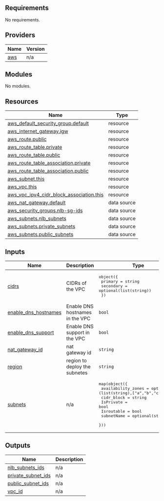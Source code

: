 <!-- BEGIN_TF_DOCS -->
## Requirements

No requirements.

## Providers

| Name | Version |
|------|---------|
| <a name="provider_aws"></a> [aws](#provider\_aws) | n/a |

## Modules

No modules.

## Resources

| Name | Type |
|------|------|
| [aws_default_security_group.default](https://registry.terraform.io/providers/hashicorp/aws/latest/docs/resources/default_security_group) | resource |
| [aws_internet_gateway.igw](https://registry.terraform.io/providers/hashicorp/aws/latest/docs/resources/internet_gateway) | resource |
| [aws_route.public](https://registry.terraform.io/providers/hashicorp/aws/latest/docs/resources/route) | resource |
| [aws_route_table.private](https://registry.terraform.io/providers/hashicorp/aws/latest/docs/resources/route_table) | resource |
| [aws_route_table.public](https://registry.terraform.io/providers/hashicorp/aws/latest/docs/resources/route_table) | resource |
| [aws_route_table_association.private](https://registry.terraform.io/providers/hashicorp/aws/latest/docs/resources/route_table_association) | resource |
| [aws_route_table_association.public](https://registry.terraform.io/providers/hashicorp/aws/latest/docs/resources/route_table_association) | resource |
| [aws_subnet.this](https://registry.terraform.io/providers/hashicorp/aws/latest/docs/resources/subnet) | resource |
| [aws_vpc.this](https://registry.terraform.io/providers/hashicorp/aws/latest/docs/resources/vpc) | resource |
| [aws_vpc_ipv4_cidr_block_association.this](https://registry.terraform.io/providers/hashicorp/aws/latest/docs/resources/vpc_ipv4_cidr_block_association) | resource |
| [aws_nat_gateway.default](https://registry.terraform.io/providers/hashicorp/aws/latest/docs/data-sources/nat_gateway) | data source |
| [aws_security_groups.nlb-sg-ids](https://registry.terraform.io/providers/hashicorp/aws/latest/docs/data-sources/security_groups) | data source |
| [aws_subnets.nlb_subnets](https://registry.terraform.io/providers/hashicorp/aws/latest/docs/data-sources/subnets) | data source |
| [aws_subnets.private_subnets](https://registry.terraform.io/providers/hashicorp/aws/latest/docs/data-sources/subnets) | data source |
| [aws_subnets.public_subnets](https://registry.terraform.io/providers/hashicorp/aws/latest/docs/data-sources/subnets) | data source |

## Inputs

| Name | Description | Type | Default | Required |
|------|-------------|------|---------|:--------:|
| <a name="input_cidrs"></a> [cidrs](#input\_cidrs) | CIDRs of the VPC | <pre>object({<br>    primary     = string <br>    secondary   = optional(list(string))<br>  })</pre> | n/a | yes |
| <a name="input_enable_dns_hostnames"></a> [enable\_dns\_hostnames](#input\_enable\_dns\_hostnames) | Enable DNS hostnames in the VPC | `bool` | `true` | no |
| <a name="input_enable_dns_support"></a> [enable\_dns\_support](#input\_enable\_dns\_support) | Enable DNS support in the VPC | `bool` | `true` | no |
| <a name="input_nat_gateway_id"></a> [nat\_gateway\_id](#input\_nat\_gateway\_id) | nat gateway id | `string` | `null` | no |
| <a name="input_region"></a> [region](#input\_region) | region to deploy the subnetes | `string` | `"eu-central-1"` | no |
| <a name="input_subnets"></a> [subnets](#input\_subnets) | n/a | <pre>map(object({<br>        availability_zones = optional (list(string),["a","b","c"])<br>        cidr_block      = string<br>        IsPrivate         = bool<br>        Isroutable        = bool<br>        subnetName        = optional(string,"")<br>    }))</pre> | n/a | yes |

## Outputs

| Name | Description |
|------|-------------|
| <a name="output_nlb_subnets_ids"></a> [nlb\_subnets\_ids](#output\_nlb\_subnets\_ids) | n/a |
| <a name="output_private_subnet_ids"></a> [private\_subnet\_ids](#output\_private\_subnet\_ids) | n/a |
| <a name="output_public_subnet_ids"></a> [public\_subnet\_ids](#output\_public\_subnet\_ids) | n/a |
| <a name="output_vpc_id"></a> [vpc\_id](#output\_vpc\_id) | n/a |
<!-- END_TF_DOCS -->